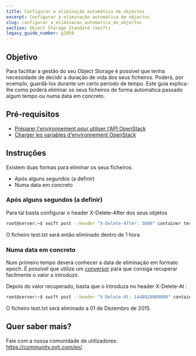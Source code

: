 ```yaml
---
title: Configurar a eliminação automática de objectos
excerpt: Configurar a eliminação automática de objectos
slug: configurar_a_eliminacao_automatica_de_objectos
section: Object Storage Standard (Swift)
legacy_guide_number: g1950
---
```



## Objetivo
Para facilitar a gestão do seu Object Storage é possível que tenha necessidade de decidir a duração de vida dos seus ficheiros.
Poderá, por ecemplo, guardá-los durante um certo período de tempo.
Este guia explica-lhe como poderá eliminar os seus ficheiros de forma automática passado algum tempo ou numa data em concreto.


## Pré-requisitos

- [Préparer l'environnement pour utiliser l'API OpenStack]({legacy}1851)
- [Charger les variables d'environnement OpenStack]({legacy}1852)




## Instruções
Existem duas formas para eliminar os seus ficheiros:

- Após alguns segundos (a definir)
- Numa data em concreto




### Após alguns segundos (a definir)
Para tal basta configurar o header X-Delete-After dos seus objetos


```bash
root@server:~$ swift post --header "X-Delete-After: 3600" container test.txt
```


O ficheiro test.txt será então eliminado dentro de 1 hora


### Numa data em concreto
Num primeiro tempo deverá conhecer a data de eliminação em formato epoch.
É possível que utilize um [conversor](http://www.epochconverter.com/) para que consiga recuperar facilmente o valor a introduzir.

Depois do valor recuperado, basta que o introduza no header X-Delete-At :


```bash
root@server:~$ swift post --header "X-Delete-At: 1448928000000" container test.txt
```


O ficheiro test.txt será eliminado a 01 de Dezembro de 2015.

## Quer saber mais?
 
Fale com a nossa comunidade de utilizadores: <https://community.ovh.com/en/>.
